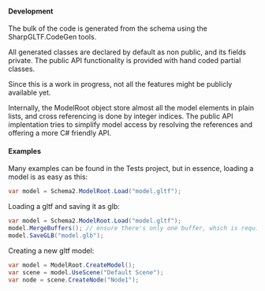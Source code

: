﻿
#### Development

The bulk of the code is generated from the schema using the SharpGLTF.CodeGen tools.

All generated classes are declared by default as non public, and its fields private.
The public API functionality is provided with hand coded partial classes.

Since this is a work in progress, not all the features might be publicly available yet.

Internally, the ModelRoot object store almost all the model elements in plain lists,
and cross referencing is done by integer indices. The public API implentation tries
to simplify model access by resolving the references and offering a more C# friendly
API.

#### Examples

Many examples can be found in the Tests project, but in essence, loading a model
is as easy as this:

```c#
var model = Schema2.ModelRoot.Load("model.gltf");
```

Loading a gltf and saving it as glb:
```c#
var model = Schema2.ModelRoot.Load("model.gltf");
model.MergeBuffers(); // ensure there's only one buffer, which is required by GLB
model.SaveGLB("model.glb");
```

Creating a new gltf model:
```c#
var model = ModelRoot.CreateModel();
var scene = model.UseScene("Default Scene");
var node = scene.CreateNode("Node1");
```


